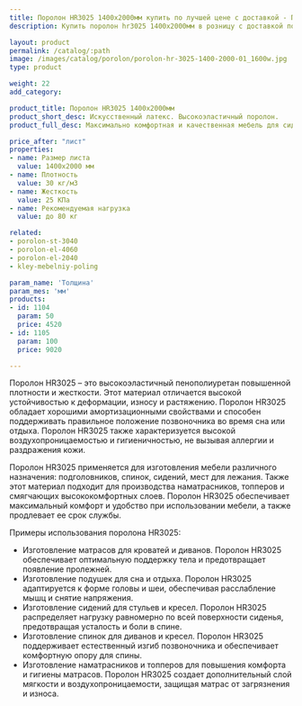 ```yaml
---
title: Поролон HR3025 1400х2000мм купить по лучшей цене с доставкой - Поролоныч
description: Купить поролон hr3025 1400х2000мм в розницу с доставкой по Москве в интернет-магазине Поролоныча.

layout: product
permalink: /catalog/:path
image: /images/catalog/porolon/porolon-hr-3025-1400-2000-01_1600w.jpg
type: product

weight: 22
add_category: 

product_title: Поролон HR3025 1400х2000мм
product_short_desc: Искусственный латекс. Высокоэластичный поролон.
product_full_desc: Максимально комфортная и качественная мебель для сидения и лежания. Отсутствует эффект проваливания. Используется как самостоятельный элемент сидения в мебели и матрасах.

price_after: "лист"
properties:
- name: Размер листа
  value: 1400х2000 мм
- name: Плотность
  value: 30 кг/м3
- name: Жесткость
  value: 25 КПа
- name: Рекомендуемая нагрузка
  value: до 80 кг

related:
- porolon-st-3040
- porolon-el-4060
- porolon-el-2040
- kley-mebelniy-poling

param_name: 'Толщина'
param_mes: 'мм'
products:
- id: 1104
  param: 50
  price: 4520
- id: 1105
  param: 100
  price: 9020

---
```

Поролон HR3025 – это высокоэластичный пенополиуретан повышенной плотности и жесткости. Этот материал отличается высокой устойчивостью к деформации, износу и растяжению. Поролон HR3025 обладает хорошими амортизационными свойствами и способен поддерживать правильное положение позвоночника во время сна или отдыха. Поролон HR3025 также характеризуется высокой воздухопроницаемостью и гигиеничностью, не вызывая аллергии и раздражения кожи.

Поролон HR3025 применяется для изготовления мебели различного назначения: подголовников, спинок, сидений, мест для лежания. Также этот материал подходит для производства наматрасников, топперов и смягчающих высококомфортных слоев. Поролон HR3025 обеспечивает максимальный комфорт и удобство при использовании мебели, а также продлевает ее срок службы.

Примеры использования поролона HR3025:

-   Изготовление матрасов для кроватей и диванов. Поролон HR3025 обеспечивает оптимальную поддержку тела и предотвращает появление пролежней.
-   Изготовление подушек для сна и отдыха. Поролон HR3025 адаптируется к форме головы и шеи, обеспечивая расслабление мышц и снятие напряжения.
-   Изготовление сидений для стульев и кресел. Поролон HR3025 распределяет нагрузку равномерно по всей поверхности сиденья, предотвращая усталость и боли в спине.
-   Изготовление спинок для диванов и кресел. Поролон HR3025 поддерживает естественный изгиб позвоночника и обеспечивает комфортную опору для спины.
-   Изготовление наматрасников и топперов для повышения комфорта и гигиены матрасов. Поролон HR3025 создает дополнительный слой мягкости и воздухопроницаемости, защищая матрас от загрязнения и износа.